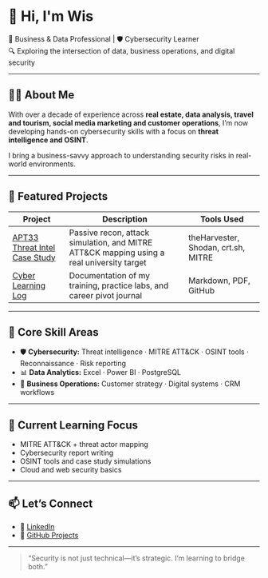 # 👋 Hi, I'm Wis
💼 Business & Data Professional | 🛡️ Cybersecurity Learner  
🔍 Exploring the intersection of data, business operations, and digital security

---

## 👩‍💻 About Me

With over a decade of experience across **real estate, data analysis, travel and tourism, social media marketing and customer operations**, I’m now developing hands-on cybersecurity skills with a focus on **threat intelligence and OSINT**.

I bring a business-savvy approach to understanding security risks in real-world environments.

---

## 🧩 Featured Projects

| Project | Description | Tools Used |
|--------|-------------|------------|
| [APT33 Threat Intel Case Study](https://github.com/wis-beau/cti-investigation-manchester-university) | Passive recon, attack simulation, and MITRE ATT&CK mapping using a real university target | theHarvester, Shodan, crt.sh, MITRE |
| [Cyber Learning Log](#) | Documentation of my training, practice labs, and career pivot journal | Markdown, PDF, GitHub |

---

## 🔧 Core Skill Areas

- 🛡️ **Cybersecurity:** Threat intelligence · MITRE ATT&CK · OSINT tools · Reconnaissance · Risk reporting  
- 📊 **Data Analytics:** Excel · Power BI · PostgreSQL  
- 🤝 **Business Operations:** Customer strategy · Digital systems · CRM workflows

---

## 🌱 Current Learning Focus

- MITRE ATT&CK + threat actor mapping  
- Cybersecurity report writing  
- OSINT tools and case study simulations  
- Cloud and web security basics

---

## 📫 Let’s Connect

- 🔗 [LinkedIn](https://linkedin.com/in/marketingreach4biz)
- 📂 [GitHub Projects](https://github.com/YOUR-USERNAME?tab=repositories)

---

> “Security is not just technical—it’s strategic. I’m learning to bridge both.”


